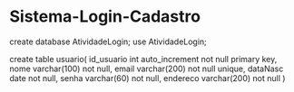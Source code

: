 # Sistema-Login-Cadastro
create database AtividadeLogin;
use AtividadeLogin;

create table usuario(
    id_usuario int auto_increment not null primary key,
    nome varchar(100) not null,
    email varchar(200) not null unique,
    dataNasc date not null,
    senha varchar(60) not null,
    endereco varchar(200) not null
)
